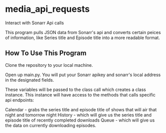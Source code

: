 # media_api_requests
Interact with Sonarr Api calls

This program pulls JSON data from Sonarr's api and converts certain peices of information, 
like Series title and Episode title into a more readable format.

<h2>How To Use This Program</h2>


Clone the repository to your local machine.

Open up main.py. You will put your Sonarr apikey and sonarr's  local address in the designated fields. 

These variables will be passed to the class call which creates a class instance. This instance will have access to the methods that calls specific api endpoints: 

Calendar - grabs the series title and episode title of shows that will air that night and tomorrow night 
History - which will give us the series title and episode title of recently completed downloads 
Queue - which will give us the data on currently downloading episodes. 
